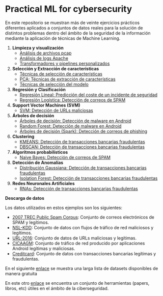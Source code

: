 
# Practical ML for cybersecurity

En este repositorio se muestran más de veinte ejercicios prácticos diferentes aplicados a conjuntos de datos reales para la solución de distintos problemas dentro del ámbito de la seguridad de la información mediante la aplicación de técnicas de Machine Learning.

1. **Limpieza y visualización**
	- [Análisis de archivos pcap](Analisis_Ficheros_Pcap.ipynb)
	- [Análisis de logs Apache](Analisis_Logs_Apache.ipynb)
	- [Transformadores y pipelines personalizados](Transformadores_Pipelines_Personalizados.ipynb)
2. **Selección y Extracción de características**
	- [Técnicas de selección de características](Tecnicas_Seleccion_Caracteristicas.ipynb)
	- [PCA: Técnicas de extracción de características](PCA.ipynb)
	- [Técnicas de selección del modelo](Tecnicas_Seleccion_Modelo.ipynb)
3. **Regresión y Clasificación**
	- [Regresión Lineal: Predicción del coste de un incidente de seguridad](Regresion_Lineal_Prediccion_Coste_Incidente_Seguridad.ipynb)
	- [Regresión Logística: Detección de correos de SPAM](Regresion_Logistica_Deteccion_SPAM.ipynb)
4. **Support Vector Machines (SVM)**
	- [SVM: Detección de URLs maliciosas](SVM_Deteccion_URLs_Maliciosas.ipynb)
5. **Árboles de decisión**
	- [Árboles de decisión: Detección de malware en Android](Arboles_Decision_Deteccion_Malware_En_Android.ipynb)
	- [Random Forest: Detección de malware en Android](Random_Forests_Deteccion_Malware_En_Android.ipynb)
	- [Árboles de decisión (Spark): Detección de correos de phishing](Arboles_Decision_Spark_Phishing.ipynb)
6. **Clustering**
	- [KMEANS: Detección de transacciones bancarias fraudulentas](KMEANS_Deteccion_Transacciones_Bancarias_Fraudulentas.ipynb)
	- [DBSCAN: Detección de transacciones bancarias fraudulentas](DBSCAN_Deteccion_Transacciones_Bancarias_Fraudulentas.ipynb)
7. **Algoritmos probabilísticos**
	- [Naive Bayes: Detección de correos de SPAM](Naive_Bayes_Deteccion_SPAM.ipynb)
8. **Detección de Anomalías**
	- [Distribución Gaussiana: Detección de transacciones bancarias fraudulentas](Distribucion_Gaussiana_Deteccion_Transacciones_Bancarias_Fraudulentas.ipynb)
	- [Isolation Forest: Detección de transacciones bancarias fraudulentas](Isolation_Forest_Deteccion_Transacciones_Bancarias_Fraudulentas.ipynb)
9. **Redes Neuronales Artificiales**
	- [RNAs: Detección de transacciones bancarias fraudulentas](Redes_Neuronales_Deteccion_Transacciones_Bancarias_Fraudulentas.ipynb)

**Descarga de datos**

Los datos utilizados en estos ejemplos son los siguientes:

* [2007 TREC Public Spam Corpus](https://plg.uwaterloo.ca/~gvcormac/treccorpus07/): Conjunto de correos electrónicos de SPAM y legítimos.
* [NSL-KDD](https://www.unb.ca/cic/datasets/nsl.html): Conjunto de datos con flujos de tráfico de red maliciosos y legítimos.
* [URL-2016](https://www.unb.ca/cic/datasets/url-2016.html): Conjunto de datos de URLs maliciosas y legítimas.
* [CICAAGM](https://www.unb.ca/cic/datasets/android-adware.html): Conjunto de tráfico de red producido por aplicaciones Android legítimas y maliciosas.
* [Creditcard](https://www.kaggle.com/mlg-ulb/creditcardfraud#creditcard.csv): Conjunto de datos con transacciones bancarias legítimas y fraudulentas.

En el siguiente [enlace](cibersecurity-datasets.md) se muestra una larga lista de datasets disponibles de manera gratuita

En este otro [enlace](cibersecurity-tools.md) se encuentra un conjunto de herramientas (papers, libros, etc) útiles en el ámbito de la ciberseguridad.
